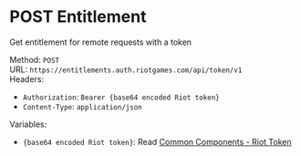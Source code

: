 <!-- This file is automatically generated! Do not edit it directly! See https://github.com/techchrism/valorant-api-docs/blob/trunk/contributing.md for more information. -->

# POST Entitlement

Get entitlement for remote requests with a token  


Method: `POST`  
URL: `https://entitlements.auth.riotgames.com/api/token/v1`  
Headers:
 - `Authorization`: `Bearer {base64 encoded Riot token}`
 - `Content-Type`: `application/json`

Variables:
 - `{base64 encoded Riot token}`: Read [Common Components - Riot Token](../common-components.md#riot-token)


